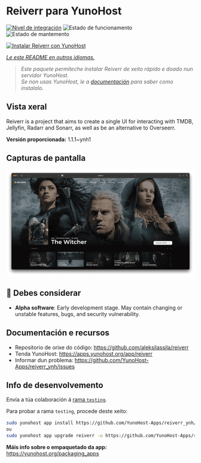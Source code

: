 <!--
NOTA: Este README foi creado automáticamente por <https://github.com/YunoHost/apps/tree/master/tools/readme_generator>
NON debe editarse manualmente.
-->

# Reiverr para YunoHost

[![Nivel de integración](https://apps.yunohost.org/badge/integration/reiverr)](https://ci-apps.yunohost.org/ci/apps/reiverr/)
![Estado de funcionamento](https://apps.yunohost.org/badge/state/reiverr)
![Estado de mantemento](https://apps.yunohost.org/badge/maintained/reiverr)

[![Instalar Reiverr con YunoHost](https://install-app.yunohost.org/install-with-yunohost.svg)](https://install-app.yunohost.org/?app=reiverr)

*[Le este README en outros idiomas.](./ALL_README.md)*

> *Este paquete permíteche instalar Reiverr de xeito rápido e doado nun servidor YunoHost.*  
> *Se non usas YunoHost, le a [documentación](https://yunohost.org/install) para saber como instalalo.*

## Vista xeral

Reiverr is a project that aims to create a single UI for interacting with TMDB, Jellyfin, Radarr and Sonarr, as well as be an alternative to Overseerr.

**Versión proporcionada:** 1.1.1~ynh1

## Capturas de pantalla

![Captura de pantalla de Reiverr](./doc/screenshots/screenshot.png)

## :red_circle: Debes considerar

- **Alpha software**: Early development stage. May contain changing or unstable features, bugs, and security vulnerability.

## Documentación e recursos

- Repositorio de orixe do código: <https://github.com/aleksilassila/reiverr>
- Tenda YunoHost: <https://apps.yunohost.org/app/reiverr>
- Informar dun problema: <https://github.com/YunoHost-Apps/reiverr_ynh/issues>

## Info de desenvolvemento

Envía a túa colaboración á [rama `testing`](https://github.com/YunoHost-Apps/reiverr_ynh/tree/testing).

Para probar a rama `testing`, procede deste xeito:

```bash
sudo yunohost app install https://github.com/YunoHost-Apps/reiverr_ynh/tree/testing --debug
ou
sudo yunohost app upgrade reiverr -u https://github.com/YunoHost-Apps/reiverr_ynh/tree/testing --debug
```

**Máis info sobre o empaquetado da app:** <https://yunohost.org/packaging_apps>
